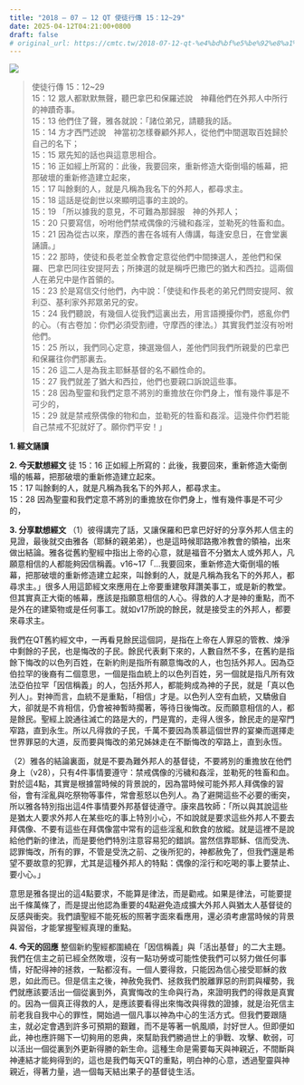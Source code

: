 ```yaml
---
title: "2018 – 07 – 12 QT 使徒行傳 15：12~29"
date: 2025-04-12T04:21:00+0800
draft: false
# original_url: https://cmtc.tw/2018-07-12-qt-%e4%bd%bf%e5%be%92%e8%a1%8c%e5%82%b3-15%ef%bc%9a1229
---
```


![](/images/qt.jpg)
> 使徒行傳 15：12\~29  
> 15：12 眾人都默默無聲，聽巴拿巴和保羅述說　神藉他們在外邦人中所行的神蹟奇事。  
> 15：13 他們住了聲，雅各就說：「諸位弟兄，請聽我的話。  
> 15：14 方才西門述說　神當初怎樣眷顧外邦人，從他們中間選取百姓歸於自己的名下；  
> 15：15 眾先知的話也與這意思相合。  
> 15：16 正如經上所寫的：此後，我要回來，重新修造大衛倒塌的帳幕，把那破壞的重新修造建立起來，  
> 15：17 叫餘剩的人，就是凡稱為我名下的外邦人，都尋求主。  
> 15：18 這話是從創世以來顯明這事的主說的。  
> 15：19 「所以據我的意見，不可難為那歸服　神的外邦人；  
> 15：20 只要寫信，吩咐他們禁戒偶像的污穢和姦淫，並勒死的牲畜和血。  
> 15：21 因為從古以來，摩西的書在各城有人傳講，每逢安息日，在會堂裏誦讀。」  
> 15：22 那時，使徒和長老並全教會定意從他們中間揀選人，差他們和保羅、巴拿巴同往安提阿去；所揀選的就是稱呼巴撒巴的猶大和西拉。這兩個人在弟兄中是作首領的。  
> 15：23 於是寫信交付他們，內中說：「使徒和作長老的弟兄們問安提阿、敘利亞、基利家外邦眾弟兄的安。  
> 15：24 我們聽說，有幾個人從我們這裏出去，用言語攪擾你們，惑亂你們的心。（有古卷加：你們必須受割禮，守摩西的律法。）其實我們並沒有吩咐他們。  
> 15：25 所以，我們同心定意，揀選幾個人，差他們同我們所親愛的巴拿巴和保羅往你們那裏去。  
> 15：26 這二人是為我主耶穌基督的名不顧性命的。  
> 15：27 我們就差了猶大和西拉，他們也要親口訴說這些事。  
> 15：28 因為聖靈和我們定意不將別的重擔放在你們身上，惟有幾件事是不可少的，  
> 15：29 就是禁戒祭偶像的物和血，並勒死的牲畜和姦淫。這幾件你們若能自己禁戒不犯就好了。願你們平安！」

**1. 經文誦讀**

**2.  今天默想經文**
徒 15：16 正如經上所寫的：此後，我要回來，重新修造大衛倒塌的帳幕，把那破壞的重新修造建立起來。  
15：17 叫餘剩的人，就是凡稱為我名下的外邦人，都尋求主。  
15：28 因為聖靈和我們定意不將別的重擔放在你們身上，惟有幾件事是不可少的，

**3. 分享默想經文**
（1）彼得講完了話，又讓保羅和巴拿巴好好的分享外邦人信主的見證，最後就交由雅各（耶穌的親弟弟），也是這時候耶路撒冷教會的領袖，出來做出結論。雅各從舊約聖經中指出上帝的心意，就是福音不分猶太人或外邦人，凡願意相信的人都能夠因信稱義。v16\~17「…我要回來，重新修造大衛倒塌的帳幕，把那破壞的重新修造建立起來，叫餘剩的人，就是凡稱為我名下的外邦人，都尋求主。」很多人用這節經文來應用在上帝要重建敬拜讚美事工，或是新的教堂。但其實真正大衛的帳幕，應該是指願意相信的人心。得救的人才是神的重點，而不是外在的建築物或是任何事工。就如v17所說的餘民，就是接受主的外邦人，都要來尋求主。

我們在QT舊約經文中，一再看見餘民這個詞，是指在上帝在人罪惡的管教、煉淨中剩餘的子民，也是悔改的子民。餘民代表剩下來的，人數自然不多，在舊約是指餘下悔改的以色列百姓，在新約則是指所有願意悔改的人，也包括外邦人。因為亞伯拉罕的後裔有二個意思，一個是指血統上的以色列百姓，另一個就是指凡所有效法亞伯拉罕「因信稱義」的人，包括外邦人，都能夠成為神的子民，就是「真以色列人」。對神而言，血統不是重點，「相信」才是。以色列人空有血統，又驕傲自大，卻就是不肯相信，仍會被神暫時擱著，等待日後悔改。反而願意相信的人，都是餘民。聖經上說通往滅亡的路是大的，門是寬的，走得人很多，餘民走的是窄門窄路，直到永生。所以凡得救的子民，千萬不要因為羡慕這個世界的宴樂而選擇走世界罪惡的大道，反而要與悔改的弟兄姊妹走在不斷悔改的窄路上，直到永恆。

（2）雅各的結論裏面，就是不要為難外邦人的基督徒，不要將別的重擔放在他們身上（v28），只有4件事情要遵守：禁戒偶像的污穢和姦淫，並勒死的牲畜和血。對於這4點，其實是根據當時候的背景說的，因為當時候可能外邦人拜偶像的習俗，會有淫亂與吃祭物等事件，常會惹怒以色列人。為了避開這些不必要的衝突，所以雅各特別指出這4件事情要外邦基督徒遵守。康來昌牧師：「所以與其說這些是猶太人要求外邦人在某些吃的事上特別小心，不如說就是要求這些外邦人不要去拜偶像、不要有這些在拜偶像當中常有的這些淫亂和飲食的放縱。就是這裡不是說給他們新的律法，而是要他們特別注意容易犯的錯誤。當然信靠耶穌、信而受洗、認罪悔改，所有的罪，不管是受洗之前、之後所犯的，神都赦免了，但我們還是希望不要故意的犯罪，尤其是這種外邦人的特點：偶像的淫行和吃喝的事上要禁止、要小心。」

意思是雅各提出的這4點要求，不能算是律法，而是勸戒。如果是律法，可能要提出千條萬條了，而是提出他認為重要的4點避免造成擴大外邦人與猶太人基督徒的反感與衝突。我們讀聖經不能死板的照著字面來看應用，還必須考慮當時候的背景與習俗，才能掌握聖經真理的重點。

**4. 今天的回應**
整個新約聖經都圍繞在「因信稱義」與「活出基督」的二大主題。我們在信主之前已經全然敗壞，沒有一點功勞或可能性使我們可以努力做任何事情，好配得神的拯救，一點都沒有。一個人要得救，只能因為信心接受耶穌的救恩，如此而已。但是信主之後，神赦免我們、拯救我們脫離罪惡的刑罰與權勢，我們就應該要活出一個從裏到外，真實悔改的生命與行為，來證明我們的得救是真實的。因為一個真正得救的人，是應該要看得出來悔改與得救的證據，就是治死信主前老我自我中心的罪性，開始過一個凡事以神為中心的生活方式。但我們要跟隨主，就必定會遇到許多可預期的艱難，而不是等著一帆風順，討好世人。但即便如此，神也應許賜下一切夠用的恩典，來幫助我們勝過世上的爭戰、攻擊、軟弱，可以活出一個從裏到外更新得勝的新生命。這種生命是需要每天與神親近，不間斷與神連結才能夠得到的，這也是我們每天QT的重點，明白神的心意，透過聖靈與神親近，得著力量，過一個每天結出果子的基督徒生活。
